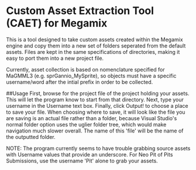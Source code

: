# Custom Asset Extraction Tool (CAET) for Megamix
This is a tool designed to take custom assets created within the Megamix engine and copy them into a new set of folders seperated from the default assets. Files are kept in the same specifications of directories, making it easy to port them into a new project file.

Currently, asset collection is based on nomenclature specified for MaGMML3 (e.g. sprGannio_MySprite), so objects must have a specific username/word after the intial prefix in order to be collected.

##Usage
First, browse for the project file of the project holding your assets. This will let the program know to start from that directory.
Next, type your username in the Username text box.
Finally, click Output! to choose a place to save your file. When choosing where to save, it will look like the file you are saving is an actual file rather than a folder, because Visual Studio's normal folder option uses the uglier folder tree, which would make navigation much slower overall. The name of this 'file' will be the name of the outputted folder.

NOTE: The program currently seems to have trouble grabbing source assets with Username values that provide an underscore. For Neo Pit of Pits Submissions, use the username 'Pit' alone to grab your assets.
